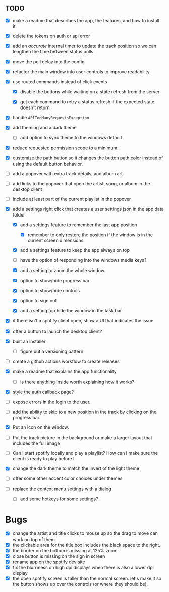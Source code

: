 
## TODO

- [x] make a readme that describes the app, the features, and how to install it.
- [x] delete the tokens on auth or api error

- [x] add an *accurate* internal timer to update the track position so we can lengthen the time between status polls.
- [x] move the poll delay into the config


- [x] refactor the main window into user controls to improve readability.

- [x] use routed commands instead of click events
  - [x] disable the buttons while waiting on a state refresh from the server
  - [x] get each command to retry a status refresh if the expected state doesn't return


- [x] handle `APITooManyRequestsException`
- [x] add theming and a dark theme
  - [ ] add option to sync theme to the windows default
- [x] reduce requested permission scope to a minimum.


- [x] customize the path button so it changes the button path color instead of using the default button behavior.
- [ ] add a popover with extra track details, and album art.
- [ ] add links to the popover that open the artist, song, or album in the desktop client
- [ ] include at least part of the current playlist in the popover


- [x] add a settings right click that creates a user settings json in the app data folder
  - [x] add a settings feature to remember the last app position
    - [x] remember to only restore the position if the window is in the current screen dimensions.
  - [x] add a settings feature to keep the app always on top
  - [ ] have the option of responding into the windows media keys?
  - [x] add a setting to zoom the whole window.
  - [x] option to show/hide progress bar
  - [x] option to show/hide controls
  - [x] option to sign out
  - [x] add a setting top hide the window in the task bar


- [x] if there isn't a spotify client open, show a UI that indicates the issue
- [x] offer a button to launch the desktop client?


- [x] built an installer
  - [ ] figure out a versioning pattern
- [ ] create a github actions workflow to create releases
- [x] make a readme that explains the app functionality
  - [ ] is there anything inside worth explaining how it works?
- [x] style the auth callback page?

- [ ] expose errors in the login to the user.

- [ ] add the ability to skip to a new position in the track by clicking on the progress bar.

- [x] Put an icon on the window.
- [ ] Put the track picture in the background or make a larger layout that includes the full image
- [ ] Can I start spotify locally and play a playlist? How can I make sure the client is ready to play before I 

- [x] change the dark theme to match the invert of the light theme
- [ ] offer some other accent color choices under themes
- [ ] replace the context menu settings with a dialog
  - [ ] add some hotkeys for some settings?

# Bugs
- [x] change the artist and title clicks to mouse up so the drag to move can work on top of them.
- [x] the clickable area for the title box includes the black space to the right.
- [x] the border on the bottom is missing at 125% zoom.
- [x] close button is missing on the sign in screen
- [x] rename app on the spotify dev site
- [x] fix the blurriness on high dpi displays when there is also a lower dpi display
- [x] the open spotify screen is taller than the normal screen. let's make it so the button shows up over the controls (or where they should be).